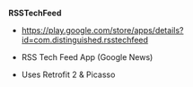 **RSSTechFeed**


- https://play.google.com/store/apps/details?id=com.distinguished.rsstechfeed


- RSS Tech Feed App (Google News)


- Uses Retrofit 2 & Picasso